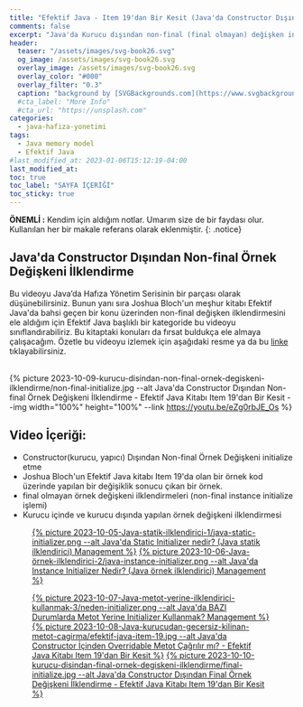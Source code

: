```yaml
---
title: "Efektif Java - Item 19'dan Bir Kesit (Java'da Constructor Dışından Non-final Örnek Değişkeni İlklendirme)"
comments: false
excerpt: "Java'da Kurucu dışından non-final (final olmayan) değişken initialize işlemleri nasıl gerçekleşir? Joshua Bloch Efektif Java Kitabındaki bir örnek üzerinde bu durumu el aldım."
header:
  teaser: "/assets/images/svg-book26.svg"
  og_image: /assets/images/svg-book26.svg
  overlay_image: /assets/images/svg-book26.svg
  overlay_color: "#000"
  overlay_filter: "0.3"
  caption: "background by [SVGBackgrounds.com](https://www.svgbackgrounds.com/)"
  #cta_label: "More Info"
  #cta_url: "https://unsplash.com"
categories:
  - java-hafiza-yonetimi
tags:
  - Java memory model
  - Efektif Java
#last_modified_at: 2023-01-06T15:12:19-04:00
last_modified_at:
toc: true
toc_label: "SAYFA İÇERİĞİ"
toc_sticky: true
---
```


**ÖNEMLİ :** Kendim için aldığım notlar. Umarım size de bir faydası olur. Kullanılan her bir makale referans olarak eklenmiştir.
{: .notice}

## Java'da Constructor Dışından Non-final Örnek Değişkeni İlklendirme

Bu videoyu Java’da Hafıza Yönetim Serisinin bir parçası olarak düşünebilirsiniz. Bunun yanı sıra Joshua Bloch'un meşhur kitabı Efektif Java'da bahsi geçen bir konu üzerinden non-final değişken ilklendirmesini ele aldığım için Efektif Java başlıklı bir kategoride bu videoyu sınıflandırabiliriz. Bu kitaptaki konuları da fırsat buldukça ele almaya çalışacağım. Özetle bu videoyu izlemek için aşağıdaki resme ya da bu [linke](https://youtu.be/eZg0rbJE_Os) tıklayabilirsiniz.

<br/>{% picture 2023-10-09-kurucu-disindan-non-final-ornek-degiskeni-ilklendirme/non-final-initialize.jpg --alt Java'da Constructor Dışından Non-final Örnek Değişkeni İlklendirme - Efektif Java Kitabı Item 19'dan Bir Kesit --img width="100%" height="100%" --link https://youtu.be/eZg0rbJE_Os %}<br/>

## Video İçeriği:

* Constructor(kurucu, yapıcı) Dışından Non-final Örnek Değişkeni initialize etme
* Joshua Bloch'un Efektif Java kitabı Item 19'da olan bir örnek kod üzerinde yapılan bir değişiklik sonucu çıkan bir örnek.
* final olmayan örnek değişkeni ilklendirmeleri (non-final instance initialize işlemi)
* Kurucu içinde ve kurucu dışında yapılan örnek değişkeni ilklendirmesi

<figure class="half">
  <a href="https://youtu.be/h-MPSkUk414" >{% picture 2023-10-05-Java-statik-ilklendirici-1/java-static-initializer.png --alt Java'da Static Initializer nedir? (Java statik ilklendirici) Management %}</a>
  <a href="https://youtu.be/TNsdmcYCckw" >{% picture 2023-10-06-Java-örnek-ilklendirici-2/java-instance-initializer.png --alt Java'da Instance Initializer Nedir? (Java örnek ilklendirici) Management %}</a>
  <figcaption></figcaption>
</figure>

<figure class="third">
  <a href="https://youtu.be/kJEaDx6dPWk" >{% picture 2023-10-07-Java-metot-yerine-ilklendirici-kullanmak-3/neden-initializer.png --alt Java'da BAZI Durumlarda Metot Yerine Initializer Kullanmak? Management %}</a>
  <a href="https://youtu.be/1jdo_04jHI4" >{% picture 2023-10-08-Java-kurucudan-gecersiz-kilinan-metot-cagirma/efektif-java-item-19.jpg --alt Java'da Constructor İçinden Overridable Metot Çağrılır mı? - Efektif Java Kitabı Item 19'dan Bir Kesit %}</a>
  <a href="https://www.youtube.com/watch?v=5LH2bZdnYE4" >{% picture 2023-10-10-kurucu-disindan-final-ornek-degiskeni-ilklendirme/final-initialize.jpg --alt Java'da Constructor Dışından Final Örnek Değişkeni İlklendirme - Efektif Java Kitabı Item 19'dan Bir Kesit %}</a>
  <figcaption></figcaption>
</figure>

